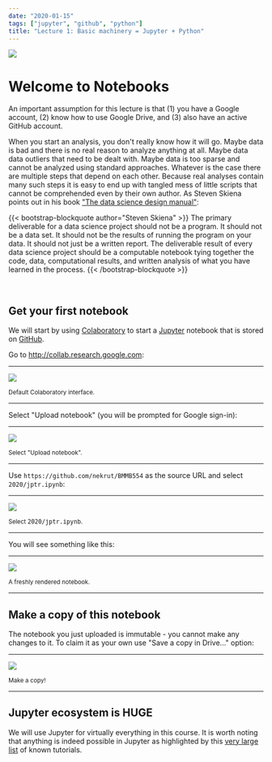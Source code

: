 ```yaml
---
date: "2020-01-15"
tags: ["jupyter", "github", "python"]
title: "Lecture 1: Basic machinery = Jupyter + Python"
---
```


[![](https://imgs.xkcd.com/comics/python.png)](https://xkcd.com/353/)

# Welcome to Notebooks 

<div class="alert alert-danger" role="alert">
  An important assumption for this lecture is that (1) you have a Google account, (2) know how to use Google Drive, and (3) also have an active GitHub account.
</div>

When you start an analysis, you don't really know how it will go. Maybe data is bad and there is no real reason to analyze anything at all. Maybe data data outliers that need to be dealt with. Maybe data is too sparse and cannot be analyzed using standard approaches. Whatever is the case there are multiple steps that depend on each other. Because real analyses contain many such steps it is easy to end up with tangled mess of little scripts that cannot be comprehended even by their own author. As Steven Skiena points out in his book ["The data science design manual"](http://www.data-manual.com/):


{{< bootstrap-blockquote author="Steven Skiena" >}}
The primary deliverable for a data science project should not be a program. It should not be a data set. It should not be the results of running the program on your data. It should not just be a written report. The deliverable result of every data science project should be a computable notebook tying together the code, data, computational results, and written analysis of what you have learned in the process.
{{< /bootstrap-blockquote >}}

<br>

## Get your first notebook

We will start by using [Colaboratory](https://colab.research.google.com) to start a [Jupyter](http://jupyter.org) notebook that is stored on [GitHub](https://github.com/nekrut/BMMB554). 

Go to http://collab.research.google.com:

------

![](/BMMB554/img/colab1.png)

<small>Default Colaboratory interface.</small>

------


Select "Upload notebook" (you will be prompted for Google sign-in):

------

![](/BMMB554/img/colab2.png)

<small>Select "Upload notebook".</small>

------

Use `https://github.com/nekrut/BMMB554` as the source URL and select `2020/jptr.ipynb`:

-----

![](/BMMB554/img/colab3.png)

<small>Select <tt>2020/jptr.ipynb</tt>.</small>

------

You will see something like this:

-----

![](/BMMB554/img/colab4.png)

<small>A freshly rendered notebook.</small>

------


## Make a copy of this notebook

The notebook you just uploaded is immutable - you cannot make any changes to it. To claim it as your own use "Save a copy in Drive..." option:

----

![](/BMMB554/img/colab5.png)

<small>Make a copy!</small>

------

## Jupyter ecosystem is **HUGE**

We will use Jupyter for virtually everything in this course. It is worth noting that anything is indeed possible in Jupyter as highlighted by this [very large list](https://github.com/jupyter/jupyter/wiki/A-gallery-of-interesting-Jupyter-Notebooks) of known tutorials.

